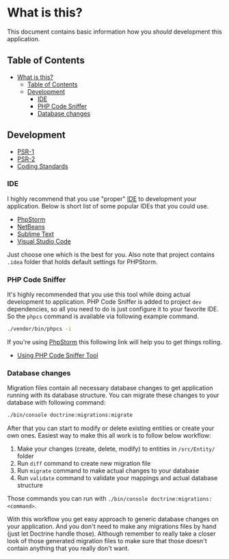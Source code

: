 # What is this?

This document contains basic information how you _should_ development this
application.

## Table of Contents

* [What is this?](#what-is-this)
   * [Table of Contents](#table-of-contents)
   * [Development](#development)
      * [IDE](#ide)
      * [PHP Code Sniffer](#php-code-sniffer)
      * [Database changes](#database-changes)

## Development

* [PSR-1](https://www.php-fig.org/psr/psr-1/)
* [PSR-2](https://www.php-fig.org/psr/psr-2/)
* [Coding Standards](http://symfony.com/doc/current/contributing/code/standards.html)

### IDE

I highly recommend that you use "proper"
[IDE](https://en.wikipedia.org/wiki/Integrated_development_environment)
to development your application. Below is short list of some popular IDEs that
you could use.

* [PhpStorm](https://www.jetbrains.com/phpstorm/)
* [NetBeans](https://netbeans.org/)
* [Sublime Text](https://www.sublimetext.com/)
* [Visual Studio Code](https://code.visualstudio.com/)

Just choose one which is the best for you.
Also note that project contains `.idea` folder that holds default settings for
PHPStorm.

### PHP Code Sniffer

It's highly recommended that you use this tool while doing actual development
to application. PHP Code Sniffer is added to project ```dev``` dependencies, so
all you need to do is just configure it to your favorite IDE. So the `phpcs`
command is available via following example command.

```bash
./vendor/bin/phpcs -i
```

If you're using [PhpStorm](https://www.jetbrains.com/phpstorm/) this following link
will help you to get things rolling.

* [Using PHP Code Sniffer Tool](https://www.jetbrains.com/help/phpstorm/using-php-code-sniffer.html)

### Database changes

Migration files contain all necessary database changes
to get application running with its database structure. You can migrate
these changes to your database with following command:

```bash
./bin/console doctrine:migrations:migrate
```

After that you can start to modify or delete existing entities or create your
own ones. Easiest way to make this all work is to follow below workflow:

1. Make your changes (create, delete, modify) to entities in `/src/Entity/` folder
1. Run `diff` command to create new migration file
1. Run `migrate` command to make actual changes to your database
1. Run `validate` command to validate your mappings and actual database structure

Those commands you can run with `./bin/console doctrine:migrations:<command>`.

With this workflow you get easy approach to generic database changes on your
application. And you don't need to make any migrations files by hand (just let
Doctrine handle those). Although remember to really take a closer look of those
generated migration files to make sure that those doesn't contain anything that
you really don't want.
